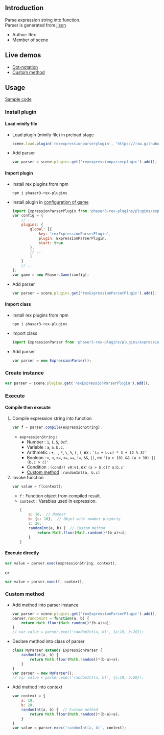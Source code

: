 ## Introduction

Parse expression string into function.  
Parser is generated from [jison](https://github.com/zaach/jison)

- Author: Rex
- Member of scene

## Live demos

- [Dot-notation](https://codepen.io/rexrainbow/pen/eYBxabb)
- [Custom method](https://codepen.io/rexrainbow/pen/bGBzyZY)

## Usage

[Sample code](https://github.com/rexrainbow/phaser3-rex-notes/tree/master/examples/expression-parser)

### Install plugin

#### Load minify file

- Load plugin (minify file) in preload stage
    ```javascript
    scene.load.plugin('rexexpressionparserplugin', 'https://raw.githubusercontent.com/rexrainbow/phaser3-rex-notes/master/dist/rexexpressionparserplugin.min.js', true);
    ```
- Add parser
    ```javascript
    var parser = scene.plugins.get('rexexpressionparserplugin').add();
    ```

#### Import plugin

- Install rex plugins from npm
    ```
    npm i phaser3-rex-plugins
    ```
- Install plugin in [configuration of game](game.md#configuration)
    ```javascript
    import ExpressionParserPlugin from 'phaser3-rex-plugins/plugins/expressionparser-plugin.js';
    var config = {
        // ...
        plugins: {
            global: [{
                key: 'rexExpressionParserPlugin',
                plugin: ExpressionParserPlugin,
                start: true
            },
            // ...
            ]
        }
        // ...
    };
    var game = new Phaser.Game(config);
    ```
- Add parser
    ```javascript
    var parser = scene.plugins.get('rexExpressionParserPlugin').add();
    ```

#### Import class

- Install rex plugins from npm
    ```
    npm i phaser3-rex-plugins
    ```
- Import class
    ```javascript
    import ExpressionParser from 'phaser3-rex-plugins/plugins/expressionparser.js';
    ```
- Add parser
    ```javascript
    var parser = new ExpressionParser();
    ```

### Create instance

```javascript
var parser = scene.plugins.get('rexExpressionParserPlugin').add();
```

### Execute

#### Compile then execute

1. Compile expression string into function
    ```javascript
    var f = parser.compile(expressionString);
    ```
    - `expressionString` :
        - Number : `1`, `1.5`, `0xf`.
        - Variable : `a`, `a.b.c`.
        - Arithmetic : `+`, `-`, `*`, `\`, `%`, `(`, `)`, ex : `'(a + b.c) * 3 + (2 % 3)'`
        - Boolean : `>`, `<`, `>=`, `<=`, `==`, `!=`, `&&`, `||`, ex `'(a > 10) && (a < 30) || (b.c > c)'`
        - Condition : `(cond)? v0:v1`, ex`'(a > b.c)? a:b.c'`
        - [Custom method](expression-parser.md#custom-method) : `randomInt(a, b.c)`
1. Invoke function
    ```javascript
    var value = f(context);
    ```
    - `f` : Function object from compiled result.
    - `context` : Varables used in expression.
        ```javascript
        {
            a: 10,  // Number
            b: {c: 10},  // Objet with number property
            c: 20,
            randomInt(a, b) {  // Custom method
                return Math.floor(Math.random()*(b-a)+a);
            }
        }
        ```

#### Execute directly

```javascript
var value = parser.exec(expressionString, context);
```

or

```javascript
var value = parser.exec(f, context);
```

### Custom method

- Add method into parser instance
    ```javascript
    var parser = scene.plugins.get('rexExpressionParserPlugin').add();
    parser.randomInt = function(a, b) {
        return Math.floor(Math.random()*(b-a)+a); 
    }
    // var value = parser.exec('randomInt(a, b)', {a:10, b:20});
    ```
- Declare method into class of parser
    ```javascript
    class MyParser extends ExpressionParser {
        randomInt(a, b) {
            return Math.floor(Math.random()*(b-a)+a); 
        }
    }
    var parser = new MyParser();
    // var value = parser.exec('randomInt(a, b)', {a:10, b:20});
    ```
- Add method into context
    ```javascript
    var context = {
        a: 10,
        b: 20,
        randomInt(a, b) {  // Custom method
            return Math.floor(Math.random()*(b-a)+a);
        }
    }
    var value = parser.exec('randomInt(a, b)', context);
    ```